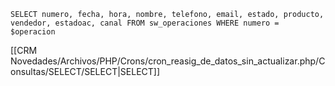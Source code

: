 `SELECT numero, fecha, hora, nombre, telefono, email, estado, producto, vendedor, estadoac, canal FROM sw_operaciones WHERE numero = $operacion`

[[CRM Novedades/Archivos/PHP/Crons/cron_reasig_de_datos_sin_actualizar.php/Consultas/SELECT/SELECT|SELECT]]